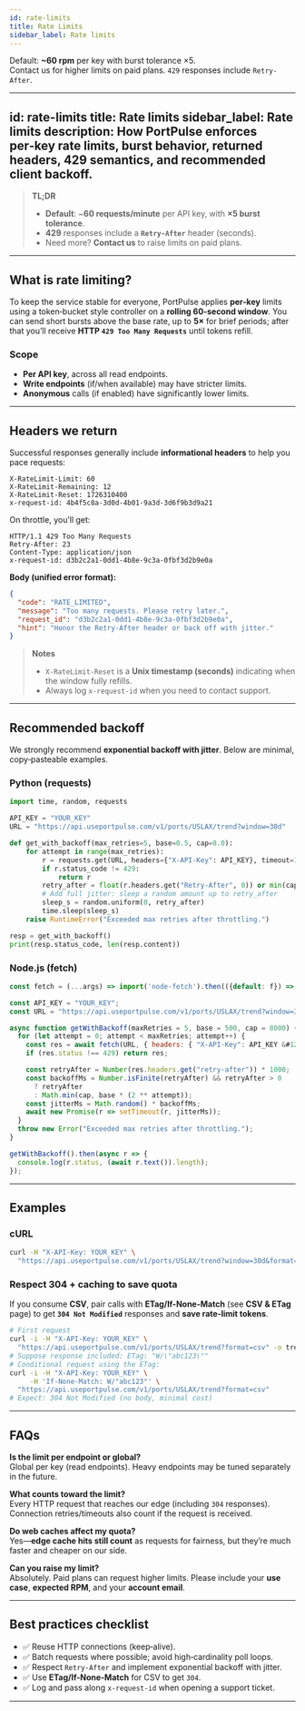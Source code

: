 ```yaml
---
id: rate-limits
title: Rate Limits
sidebar_label: Rate limits
---
```


Default: **~60 rpm** per key with burst tolerance ×5.  
Contact us for higher limits on paid plans. `429` responses include `Retry-After`.

---
id: rate-limits
title: Rate limits
sidebar_label: Rate limits
description: How PortPulse enforces per‑key rate limits, burst behavior, returned headers, 429 semantics, and recommended client backoff.
---

> **TL;DR**
>
> - **Default**: ~**60 requests/minute** per API key, with **×5 burst tolerance**.  
> - **429** responses include a **`Retry-After`** header (seconds).  
> - Need more? **Contact us** to raise limits on paid plans.

---

## What is rate limiting?

To keep the service stable for everyone, PortPulse applies **per‑key** limits using a token‑bucket style controller on a **rolling 60‑second window**. You can send short bursts above the base rate, up to **5×** for brief periods; after that you’ll receive **HTTP `429 Too Many Requests`** until tokens refill.

### Scope

- **Per API key**, across all read endpoints.  
- **Write endpoints** (if/when available) may have stricter limits.  
- **Anonymous** calls (if enabled) have significantly lower limits.

---

## Headers we return

Successful responses generally include **informational headers** to help you pace requests:

```
X-RateLimit-Limit: 60
X-RateLimit-Remaining: 12
X-RateLimit-Reset: 1726310400
x-request-id: 4b4f5c8a-3d0d-4b01-9a3d-3d6f9b3d9a21
```

On throttle, you’ll get:

```
HTTP/1.1 429 Too Many Requests
Retry-After: 23
Content-Type: application/json
x-request-id: d3b2c2a1-0dd1-4b8e-9c3a-0fbf3d2b9e0a
```

**Body (unified error format):**
```json
{
  "code": "RATE_LIMITED",
  "message": "Too many requests. Please retry later.",
  "request_id": "d3b2c2a1-0dd1-4b8e-9c3a-0fbf3d2b9e0a",
  "hint": "Honor the Retry-After header or back off with jitter."
}
```

> **Notes**
>
> - `X-RateLimit-Reset` is a **Unix timestamp (seconds)** indicating when the window fully refills.  
> - Always log `x-request-id` when you need to contact support.

---

## Recommended backoff

We strongly recommend **exponential backoff with jitter**. Below are minimal, copy‑pasteable examples.

### Python (requests)
```python
import time, random, requests

API_KEY = "YOUR_KEY"
URL = "https://api.useportpulse.com/v1/ports/USLAX/trend?window=30d"

def get_with_backoff(max_retries=5, base=0.5, cap=8.0):
    for attempt in range(max_retries):
        r = requests.get(URL, headers={"X-API-Key": API_KEY}, timeout=15)
        if r.status_code != 429:
            return r
        retry_after = float(r.headers.get("Retry-After", 0)) or min(cap, base * (2 ** attempt))
        # Add full jitter: sleep a random amount up to retry_after
        sleep_s = random.uniform(0, retry_after)
        time.sleep(sleep_s)
    raise RuntimeError("Exceeded max retries after throttling.")

resp = get_with_backoff()
print(resp.status_code, len(resp.content))
```

### Node.js (fetch)
```js
const fetch = (...args) => import('node-fetch').then(({default: f}) => f(...args));

const API_KEY = "YOUR_KEY";
const URL = "https://api.useportpulse.com/v1/ports/USLAX/trend?window=30d";

async function getWithBackoff(maxRetries = 5, base = 500, cap = 8000) {
  for (let attempt = 0; attempt < maxRetries; attempt++) {
    const res = await fetch(URL, { headers: { "X-API-Key": API_KEY &#125;&#125;);
    if (res.status !== 429) return res;

    const retryAfter = Number(res.headers.get("retry-after")) * 1000;
    const backoffMs = Number.isFinite(retryAfter) && retryAfter > 0
      ? retryAfter
      : Math.min(cap, base * (2 ** attempt));
    const jitterMs = Math.random() * backoffMs;
    await new Promise(r => setTimeout(r, jitterMs));
  }
  throw new Error("Exceeded max retries after throttling.");
}

getWithBackoff().then(async r => {
  console.log(r.status, (await r.text()).length);
});
```

---

## Examples

### cURL
```bash
curl -H "X-API-Key: YOUR_KEY" \
  "https://api.useportpulse.com/v1/ports/USLAX/trend?window=30d&format=json"
```

### Respect 304 + caching to save quota
If you consume **CSV**, pair calls with **ETag/If-None-Match** (see **CSV & ETag** page) to get **`304 Not Modified`** responses and **save rate‑limit tokens**.

```bash
# First request
curl -i -H "X-API-Key: YOUR_KEY" \
  "https://api.useportpulse.com/v1/ports/USLAX/trend?format=csv" -o trend.csv
# Suppose response included: ETag: "W/\"abc123\""
# Conditional request using the ETag:
curl -i -H "X-API-Key: YOUR_KEY" \
     -H 'If-None-Match: W/"abc123"' \
  "https://api.useportpulse.com/v1/ports/USLAX/trend?format=csv"
# Expect: 304 Not Modified (no body, minimal cost)
```

---

## FAQs

**Is the limit per endpoint or global?**  
Global per key (read endpoints). Heavy endpoints may be tuned separately in the future.

**What counts toward the limit?**  
Every HTTP request that reaches our edge (including `304` responses). Connection retries/timeouts also count if the request is received.

**Do web caches affect my quota?**  
Yes—**edge cache hits still count** as requests for fairness, but they’re much faster and cheaper on our side.

**Can you raise my limit?**  
Absolutely. Paid plans can request higher limits. Please include your **use case**, **expected RPM**, and your **account email**.

---

## Best practices checklist

- ✅ Reuse HTTP connections (keep‑alive).  
- ✅ Batch requests where possible; avoid high‑cardinality poll loops.  
- ✅ Respect `Retry-After` and implement exponential backoff with jitter.  
- ✅ Use **ETag/If-None-Match** for CSV to get `304`.  
- ✅ Log and pass along `x-request-id` when opening a support ticket.

---